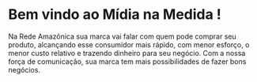 # Bem vindo ao Mídia na Medida !

Na Rede Amazônica sua marca vai falar com quem pode comprar seu produto, alcançando esse consumidor mais rápido, com menor esforço, o menor custo relativo e trazendo dinheiro para seu negócio. Com a nossa força de comunicação, sua marca tem mais possibilidades de fazer bons negócios.
